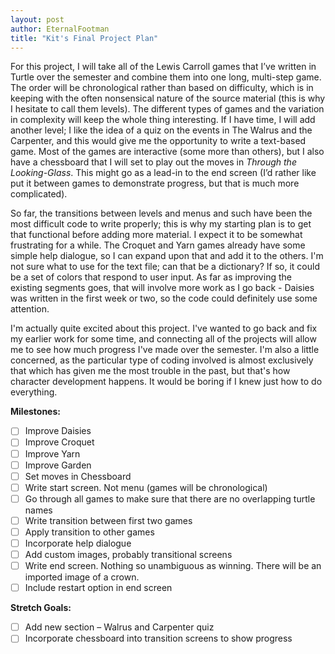 ```yaml
---
layout: post
author: EternalFootman
title: "Kit's Final Project Plan"
---
```


For this project, I will take all of the Lewis Carroll games that I’ve written in Turtle over the semester and combine them into one long, multi-step game. The order will be chronological rather than based on difficulty, which is in keeping with the often nonsensical nature of the source material (this is why I hesitate to call them levels). The different types of games and the variation in complexity will keep the whole thing interesting. If I have time, I will add another level; I like the idea of a quiz on the events in The Walrus and the Carpenter, and this would give me the opportunity to write a text-based game. Most of the games are interactive (some more than others), but I also have a chessboard that I will set to play out the moves in *Through the Looking-Glass*. This might go as a lead-in to the end screen (I’d rather like put it between games to demonstrate progress, but that is much more complicated).

So far, the transitions between levels and menus and such have been the most difficult code to write properly; this is why my starting plan is to get that functional before adding more material. I expect it to be somewhat frustrating for a while. The Croquet and Yarn games already have some simple help dialogue, so I can expand upon that and add it to the others. I'm not sure what to use for the text file; can that be a dictionary? If so, it could be a set of colors that respond to user input. As far as improving the existing segments goes, that will involve more work as I go back - Daisies was written in the first week or two, so the code could definitely use some attention.

I'm actually quite excited about this project. I've wanted to go back and fix my earlier work for some time, and connecting all of the projects will allow me to see how much progress I've made over the semester. I'm also a little concerned, as the particular type of coding involved is almost exclusively that which has given me the most trouble in the past, but that's how character development happens. It would be boring if I knew just how to do everything.

**Milestones:**

-	[ ] Improve Daisies
-	[ ] Improve Croquet
-	[ ] Improve Yarn
-	[ ] Improve Garden
-	[ ] Set moves in Chessboard
-	[ ] Write start screen. Not menu (games will be chronological)
-	[ ] Go through all games to make sure that there are no overlapping turtle names
-	[ ] Write transition between first two games
-	[ ] Apply transition to other games
-	[ ] Incorporate help dialogue
-	[ ] Add custom images, probably transitional screens
-	[ ] Write end screen. Nothing so unambiguous as winning. There will be an imported image of a crown.
-	[ ] Include restart option in end screen

**Stretch Goals:**

-	[ ] Add new section – Walrus and Carpenter quiz
-	[ ] Incorporate chessboard into transition screens to show progress
